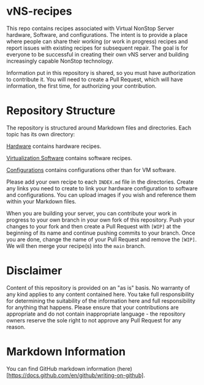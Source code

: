 # vNS-recipes

This repo contains recipes associated with Virtual NonStop Server hardware,
Software, and configurations. The intent is to provide a place where people can
share their working (or work in progress) recipes and report issues with
existing recipes for subsequent repair. The goal is for everyone to be
successful in creating their own vNS server and building increasingly capable
NonStop technology.

Information put in this repository is shared, so you must have authorization to
contribute it. You will need to create a Pull Request, which will have
information, the first time, for authorizing your contribution.

# Repository Structure

The repository is structured around Markdown files and directories. Each topic
has its own directory:

[Hardware](hardware/INDEX.md) contains hardware recipes.

[Virtualization Software](software/INDEX.md) contains software recipes.

[Configurations](configuration/INDEX.md) contains configurations other than for VM software.

Please add your own recipe to each `INDEX.md` file in the directories. Create any
links you need to create to link your hardware configuration to software and
configurations. You can upload images if you wish and reference them within
your Markdown files.

When you are building your server, you can contribute your work in progress to
your own branch in your own fork of this repository. Push your changes to your
fork and then create a Pull Request with `[WIP]` at the beginning of its name
and continue pushing commits to your branch. Once you are done, change the name
of your Pull Request and remove the `[WIP]`. We will then merge your recipe(s)
into the `main` branch.

# Disclaimer

Content of this repository is provided on an "as is" basis. No warranty of any
kind applies to any content contained here. You take full responsibility for
determining the suitability of the information here and full responsibility for
anything that happens. Please ensure that your contributions are appropriate
and do not contain inappropriate language - the repository owners reserve the
sole right to not approve any Pull Request for any reason. 

# Markdown Information

You can find GitHub markdown information (here)[https://docs.github.com/en/github/writing-on-github].
 